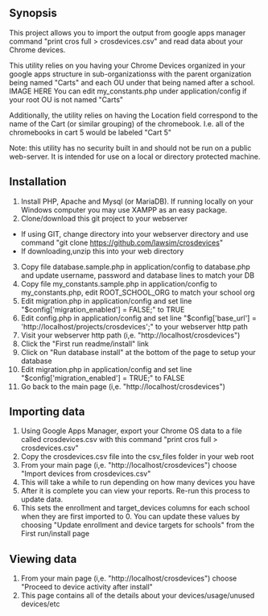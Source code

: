 ## Synopsis

This project allows you to import the output from google apps manager command "print cros full > crosdevices.csv" and read data about your Chrome devices.

This utility relies on you having your Chrome Devices organized in your google apps structure in sub-organizationss with the parent organization being named "Carts" and each OU under that being named after a school.
IMAGE HERE
You can edit my_constants.php under application/config if your root OU is not named "Carts"

Additionally, the utility relies on having the Location field correspond to the name of the Cart (or similar grouping) of the chromebook.  I.e. all of the chromebooks in cart 5 would be labeled "Cart 5"

Note: this utility has no security built in and should not be run on a public web-server.  It is intended for use on a local or directory protected machine.

## Installation

1. Install PHP, Apache and Mysql (or MariaDB).  If running locally on your Windows computer you may use XAMPP as an easy package.
2. Clone/download this git project to your webserver
  * If using GIT, change directory into your webserver directory and use command "git clone https://github.com/lawsim/crosdevices"
  * If downloading,unzip this into your web directory
3. Copy file database.sample.php in application/config to database.php and update username, password and database lines to match your DB
4. Copy file my_constants.sample.php in application/config to my_constants.php, edit ROOT_SCHOOL_ORG to match your school org
5. Edit migration.php in application/config and set line "$config['migration_enabled'] = FALSE;" to TRUE
6. Edit config.php in application/config and set line "$config['base_url'] = 'http://localhost/projects/crosdevices';" to your webserver http path
7. Visit your webserver http path (i,e. "http://localhost/crosdevices")
8. Click the "First run readme/install" link
9. Click on "Run database install" at the bottom of the page to setup your database
10. Edit migration.php in application/config and set line "$config['migration_enabled'] = TRUE;" to FALSE
11. Go back to the main page (i,e. "http://localhost/crosdevices")

## Importing data
1. Using Google Apps Manager, export your Chrome OS data to a file called crosdevices.csv with this command "print cros full > crosdevices.csv"
2. Copy the crosdevices.csv file into the csv_files folder in your web root
3. From your main page (i,e. "http://localhost/crosdevices") choose "Import devices from crosdevices.csv"
4. This will take a while to run depending on how many devices you have
5. After it is complete you can view your reports.  Re-run this process to update data.
6. This sets the enrollment and target_devices columns for each school when they are first imported to 0.  You can update these values by choosing "Update enrollment and device targets for schools" from the First run/install page

## Viewing data
1. From your main page (i,e. "http://localhost/crosdevices") choose "Proceed to device activity after install"
2. This page contains all of the details about your devices/usage/unused devices/etc
